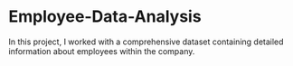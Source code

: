 # Employee-Data-Analysis
In this project, I worked with a comprehensive dataset containing detailed information about employees within the company. 
